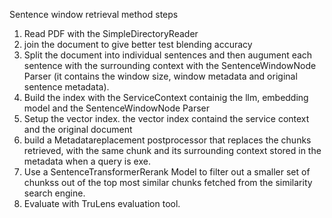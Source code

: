 Sentence window retrieval method
 steps
 1. Read PDF with the SimpleDirectoryReader 
 2. join the document to give better test blending accuracy 
 3. Split the document into individual sentences and then augument each sentence with the surrounding context with the SentenceWindowNode Parser (it contains the window size, window metadata and original sentence metadata).
 4. Build the index with the ServiceContext containig the llm, embedding model and the SentenceWindowNode Parser
 5. Setup the vector index. the vector index containd the service context and the original document
 6. build a Metadatareplacement postprocessor that replaces the chunks retrieved,  with the same chunk and its surrounding context stored  in the metadata when a query is exe.
 7. Use a SentenceTransformerRerank Model to filter out a smaller set of chunkss out of the top most similar chunks fetched from the similarity search engine.
 8. Evaluate with TruLens evaluation tool.